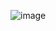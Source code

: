 ![image](https://user-images.githubusercontent.com/105628384/216271253-91e3e1fe-e368-433c-925a-204bc3b69acf.png)
